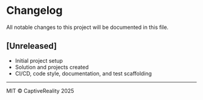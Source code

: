 # Changelog

All notable changes to this project will be documented in this file.

## [Unreleased]
- Initial project setup
- Solution and projects created
- CI/CD, code style, documentation, and test scaffolding

---
MIT © CaptiveReality 2025

